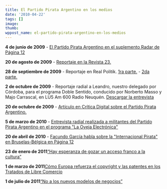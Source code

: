 ```yaml
---
title: El Partido Pirata Argentino en los medios
date: '2010-04-22'
tags: []
image: 
thumb: 
wppost_name: el-partido-pirata-argentino-en-los-medios
---
```


<strong>4 de junio de 2009</strong> - <a href="http://www.pagina12.com.ar/diario/suplementos/radar/9-5373-2009-06-16.html">El Partido Pirata Argentino en el suplemento Radar de Página 12</a>

<strong>20 de agosto de 2009</strong> - <a href="http://www.elargentino.com/nota-54473-Somos-los-filibusteros.html">Reportaje en la Revista 23.</a>

<strong>28 de septiembre de 2009</strong> - Reportaje en Real Politik. <a href="http://www.realpolitik.com.ar/nota.asp?id=1309">1ra parte.</a> - <a href="http://www.realpolitik.com.ar/nota.asp?id=1311">2da parte.</a>

<strong>2 de octubre de 2009</strong> - Reportaje radial a Leandro, nuestro delegado por Córdoba, para el programa Doble Sentido, conducido por Norberto Masso y Majo Carrascal, en LU5 Am 600 Radio Neuquén.  <a href="http://www.4shared.com/file/137115214/54a6a62f/Lu5amneuquen_Partido_Pirata_argentino.html">Descargar la entrevista</a>

<strong>20 de octubre de 2009</strong> - <a href="http://www.criticadigital.com.ar/impresa/index.php?secc=nota&amp;nid=32634">Artículo en Crítica Digital sobre el Partido Pirata Argentino.</a>

<strong>5 de marzo de 2010</strong> - <a href="http://ovejafm.com/programa-65-tercer-temporada-2010">Entrevista radial realizada a militantes del Partido Pirata Argentino en el programa "La Oveja Electrónica"</a>

<strong>20 de abril de 2010</strong> - <a href="http://www.pagina12.com.ar/diario/suplementos/espectaculos/16-17673-2010-04-20.html">Facundo García habla sobre la "Internacional Pirata" en Bruselas-Bélgica en Página 12</a>

<strong>23 de enero de 2011</strong><a href="http://www.pagina12.com.ar/diario/suplementos/espectaculos/17-20565-2011-01-23.html">“Hay esperanza de gozar un acceso franco a la cultura” </a>

<strong>1 de marzo de 2011</strong><a href="http://www.nacionred.com/legislacion-pi/como-europa-refuerza-el-copyright-y-las-patentes-en-los-tratados-de-libre-comercio">Cómo Europa refuerza el copyright y las patentes en los Tratados de Libre Comercio</a>

<strong>1 de julio de 2011</strong><a href="http://www.pagina12.com.ar/diario/suplementos/espectaculos/17-22161-2011-07-01.html">“No a los nuevos modelos de negocios”</a>

